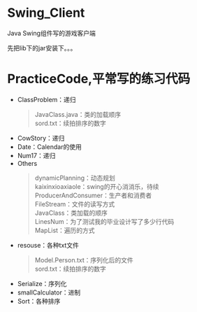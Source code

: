 # Swing_Client
Java Swing组件写的游戏客户端



先把lib下的jar安装下。。。
# PracticeCode,平常写的练习代码
* ClassProblem：递归<br/>
    >JavaClass.java：类的加载顺序<br/>
     sord.txt：续拍排序的数字<br/>
* CowStory：递归<br/>
* Date：Calendar的使用<br/>
* Num17：递归<br/>
* Others<br/>
    >dynamicPlanning：动态规划<br/>
    kaixinxioaxiaole：swing的开心消消乐，待续<br/>
    ProducerAndConsumer：生产者和消费者<br/>
    FileStream：文件的读写方式<br/>
    JavaClass：类加载的顺序<br/>
    LinesNum：为了测试我的毕业设计写了多少行代码<br/>
    MapList：遍历的方式<br/>
* resouse：各种txt文件<br/>
    >Model.Person.txt：序列化后的文件<br/>
     sord.txt：续拍排序的数字<br/>
* Serialize：序列化<br/>
* smallCalculator：进制<br/>
* Sort：各种排序<br/>
